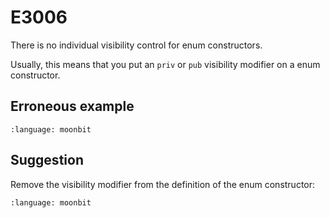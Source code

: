# E3006

There is no individual visibility control for enum constructors.

Usually, this means that you put an `priv` or `pub` visibility modifier on a enum constructor.

## Erroneous example

```{literalinclude} /sources/error_codes/E3006_error/top.mbt
:language: moonbit
```

## Suggestion

Remove the visibility modifier from the definition of the enum constructor:

```{literalinclude} /sources/error_codes/E3006_fixed/top.mbt
:language: moonbit
```
